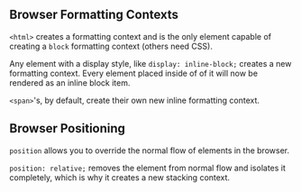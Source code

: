 ## Browser Formatting Contexts

`<html>` creates a formatting context and is the only element capable of creating a `block` formatting context (others need CSS).

Any element with a display style, like `display: inline-block;` creates a new formatting context. Every element placed inside of of it will now be rendered as an inline block item.

`<span>`'s, by default, create their own new inline formatting context.

## Browser Positioning

`position` allows you to override the normal flow of elements in the browser.

`position: relative;` removes the element from normal flow and isolates it completely, which is why it creates a new stacking context.